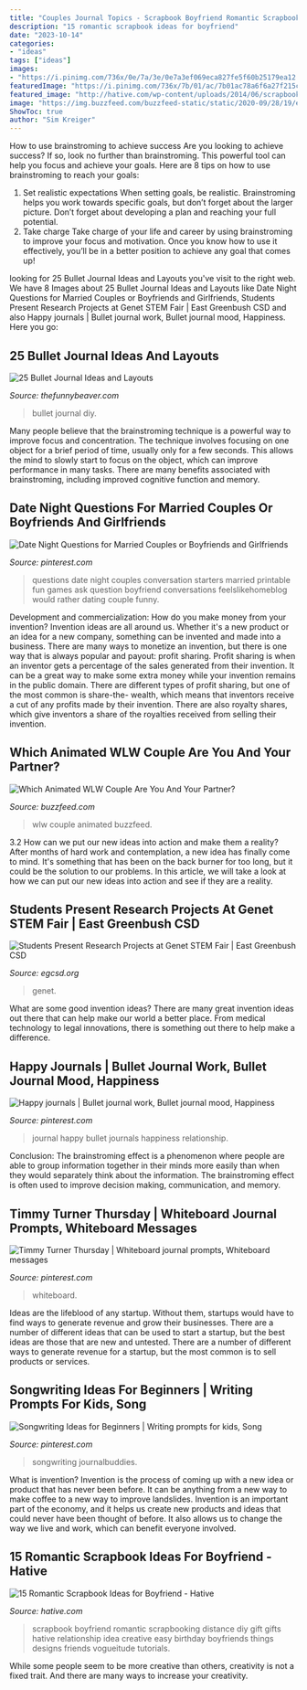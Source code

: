 ```yaml
---
title: "Couples Journal Topics - Scrapbook Boyfriend Romantic Scrapbooking Distance Diy Gift Gifts Hative Relationship Idea Creative Easy Birthday Boyfriends Things Designs Friends Vogueitude Tutorials"
description: "15 romantic scrapbook ideas for boyfriend"
date: "2023-10-14"
categories:
- "ideas"
tags: ["ideas"]
images:
- "https://i.pinimg.com/736x/0e/7a/3e/0e7a3ef069eca827fe5f60b25179ea12.jpg"
featuredImage: "https://i.pinimg.com/736x/7b/01/ac/7b01ac78a6f6a27f215c54e1a059da2b--journals-menu.jpg"
featured_image: "http://hative.com/wp-content/uploads/2014/06/scrapbook-ideas-for-boyfriend/9-romantic-scrapbook-ideas.jpg"
image: "https://img.buzzfeed.com/buzzfeed-static/static/2020-09/28/19/enhanced/348ba8bac7a5/original-30147-1601322953-8.jpg?crop=1218:638;0,173%26downsize=1250:*"
ShowToc: true
author: "Sim Kreiger"
---
```



How to use brainstroming to achieve success
Are you looking to achieve success? If so, look no further than brainstroming. This powerful tool can help you focus and achieve your goals. Here are 8 tips on how to use brainstroming to reach your goals: 
1. Set realistic expectations 
When setting goals, be realistic. Brainstroming helps you work towards specific goals, but don’t forget about the larger picture. Don’t forget about developing a plan and reaching your full potential. 
2. Take charge 
Take charge of your life and career by using brainstroming to improve your focus and motivation. Once you know how to use it effectively, you’ll be in a better position to achieve any goal that comes up! 

	

		
looking for 25 Bullet Journal Ideas and Layouts you've visit to the right web. We have 8 Images about 25 Bullet Journal Ideas and Layouts like Date Night Questions for Married Couples or Boyfriends and Girlfriends, Students Present Research Projects at Genet STEM Fair | East Greenbush CSD and also Happy journals | Bullet journal work, Bullet journal mood, Happiness. Here you go:
		
    
## 25 Bullet Journal Ideas And Layouts

<img loading=lazy src="http://thefunnybeaver.com/wp-content/uploads/2017/12/diy-bullet-journallist.jpg" onerror="this.onerror=null;this.src='https://tse4.mm.bing.net/th?id=OIP.eAaecPMqyPNj6vexR6cigQHaJ4&amp;pid=15.1';" alt="25 Bullet Journal Ideas and Layouts">

_Source: thefunnybeaver.com_

>bullet journal diy. 

	

Many people believe that the brainstroming technique is a powerful way to improve focus and concentration. The technique involves focusing on one object for a brief period of time, usually only for a few seconds. This allows the mind to slowly start to focus on the object, which can improve performance in many tasks. There are many benefits associated with brainstroming, including improved cognitive function and memory.

    
## Date Night Questions For Married Couples Or Boyfriends And Girlfriends

<img loading=lazy src="https://i.pinimg.com/736x/22/59/47/225947f148609d508db7074a0b023506.jpg" onerror="this.onerror=null;this.src='https://tse1.mm.bing.net/th?id=OIP.WdgdnwfCzkFe3oI-2h2uLQHaKH&amp;pid=15.1';" alt="Date Night Questions for Married Couples or Boyfriends and Girlfriends">

_Source: pinterest.com_

>questions date night couples conversation starters married printable fun games ask question boyfriend conversations feelslikehomeblog would rather dating couple funny. 

	

Development and commercialization: How do you make money from your invention?
Invention ideas are all around us. Whether it's a new product or an idea for a new company, something can be invented and made into a business. There are many ways to monetize an invention, but there is one way that is always popular and payout: profit sharing. Profit sharing is when an inventor gets a percentage of the sales generated from their invention. It can be a great way to make some extra money while your invention remains in the public domain. There are different types of profit sharing, but one of the most common is share-the- wealth, which means that inventors receive a cut of any profits made by their invention. There are also royalty shares, which give inventors a share of the royalties received from selling their invention.

    
## Which Animated WLW Couple Are You And Your Partner?

<img loading=lazy src="https://img.buzzfeed.com/buzzfeed-static/static/2020-09/28/19/enhanced/348ba8bac7a5/original-30147-1601322953-8.jpg?crop=1218:638;0,173%26downsize=1250:*" onerror="this.onerror=null;this.src='https://tse1.mm.bing.net/th?id=OIP.2LpT1jciBp06uhzaO5SungHaD4&amp;pid=15.1';" alt="Which Animated WLW Couple Are You And Your Partner?">

_Source: buzzfeed.com_

>wlw couple animated buzzfeed. 

	

3.2 How can we put our new ideas into action and make them a reality?
After months of hard work and contemplation, a new idea has finally come to mind. It's something that has been on the back burner for too long, but it could be the solution to our problems. In this article, we will take a look at how we can put our new ideas into action and see if they are a reality.

    
## Students Present Research Projects At Genet STEM Fair | East Greenbush CSD

<img loading=lazy src="https://egcsd.org/wp-content/uploads/2019/03/2019-Genet-STEM-Fair-8-web.jpg" onerror="this.onerror=null;this.src='https://tse2.mm.bing.net/th?id=OIP.A5pFE5blOPEvpWb9j_HZMQHaLH&amp;pid=15.1';" alt="Students Present Research Projects at Genet STEM Fair | East Greenbush CSD">

_Source: egcsd.org_

>genet. 

	

What are some good invention ideas?
There are many great invention ideas out there that can help make our world a better place. From medical technology to legal innovations, there is something out there to help make a difference.

    
## Happy Journals | Bullet Journal Work, Bullet Journal Mood, Happiness

<img loading=lazy src="https://i.pinimg.com/736x/7b/01/ac/7b01ac78a6f6a27f215c54e1a059da2b--journals-menu.jpg" onerror="this.onerror=null;this.src='https://tse3.mm.bing.net/th?id=OIP.sSNygzXE_Cf61eCxKVd7iQHaJ3&amp;pid=15.1';" alt="Happy journals | Bullet journal work, Bullet journal mood, Happiness">

_Source: pinterest.com_

>journal happy bullet journals happiness relationship. 

	

Conclusion:
The brainstroming effect is a phenomenon where people are able to group information together in their minds more easily than when they would separately think about the information. The brainstroming effect is often used to improve decision making, communication, and memory.

    
## Timmy Turner Thursday | Whiteboard Journal Prompts, Whiteboard Messages

<img loading=lazy src="https://i.pinimg.com/736x/0e/7a/3e/0e7a3ef069eca827fe5f60b25179ea12.jpg" onerror="this.onerror=null;this.src='https://tse4.mm.bing.net/th?id=OIP.0HFaU7oiMh-RLafnBhj2XQHaOs&amp;pid=15.1';" alt="Timmy Turner Thursday | Whiteboard journal prompts, Whiteboard messages">

_Source: pinterest.com_

>whiteboard. 

	

Ideas are the lifeblood of any startup. Without them, startups would have to find ways to generate revenue and grow their businesses. There are a number of different ideas that can be used to start a startup, but the best ideas are those that are new and untested. There are a number of different ways to generate revenue for a startup, but the most common is to sell products or services.

    
## Songwriting Ideas For Beginners | Writing Prompts For Kids, Song

<img loading=lazy src="https://i.pinimg.com/736x/0c/51/c7/0c51c7a923bc5ff8ef392bfc1c6aff4a.jpg" onerror="this.onerror=null;this.src='https://tse1.mm.bing.net/th?id=OIP.kKowfDvOg3lJHmDrDlk0eQHaPj&amp;pid=15.1';" alt="Songwriting Ideas for Beginners | Writing prompts for kids, Song">

_Source: pinterest.com_

>songwriting journalbuddies. 

	

What is invention?
Invention is the process of coming up with a new idea or product that has never been before. It can be anything from a new way to make coffee to a new way to improve landslides. 
Invention is an important part of the economy, and it helps us create new products and ideas that could never have been thought of before. It also allows us to change the way we live and work, which can benefit everyone involved.

    
## 15 Romantic Scrapbook Ideas For Boyfriend - Hative

<img loading=lazy src="http://hative.com/wp-content/uploads/2014/06/scrapbook-ideas-for-boyfriend/9-romantic-scrapbook-ideas.jpg" onerror="this.onerror=null;this.src='https://tse1.mm.bing.net/th?id=OIP.wBvu9RSKLVxcwA0kyY70_wHaHa&amp;pid=15.1';" alt="15 Romantic Scrapbook Ideas for Boyfriend - Hative">

_Source: hative.com_

>scrapbook boyfriend romantic scrapbooking distance diy gift gifts hative relationship idea creative easy birthday boyfriends things designs friends vogueitude tutorials. 

	

While some people seem to be more creative than others, creativity is not a fixed trait. And there are many ways to increase your creativity.

